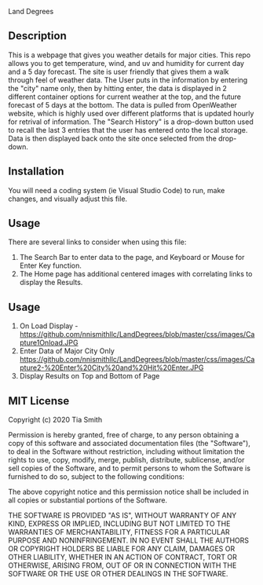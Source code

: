 Land Degrees

## Description 

This is a webpage that gives you weather details for major cities. This repo allows you to get temperature, wind, and uv and humidity for current day and a 5 day forecast. 
The site is user friendly that gives them a walk through feel of weather data. The User puts in the information by entering the "city" name only, then by hitting enter, the data is displayed in 2 different container options for current weather at the top, and the future forecast of 5 days at the bottom. The data is pulled from OpenWeather website, which is highly used over different platforms that is updated hourly for retrival of information. The "Search History" is a drop-down button used to recall the last 3 entries that the user has entered onto the local storage. Data is then displayed back onto the site once selected from the drop-down.


## Installation

You will need a coding system (ie Visual Studio Code) to run, make changes, and visually adjust this file.

## Usage 
There are several links to consider when using this file:
1. The Search Bar to enter data to the page, and Keyboard or Mouse for Enter Key function.
2. The Home page has additional centered images with correlating links to display the Results.

## Usage 


1. On Load Display - https://github.com/nnismithllc/LandDegrees/blob/master/css/images/Capture1Onload.JPG
2. Enter Data of Major City Only https://github.com/nnismithllc/LandDegrees/blob/master/css/images/Capture2-%20Enter%20City%20and%20Hit%20Enter.JPG
3. Display Results on Top and Bottom of Page 




##  MIT License

Copyright (c) 2020 Tia Smith

Permission is hereby granted, free of charge, to any person obtaining a copy
of this software and associated documentation files (the "Software"), to deal
in the Software without restriction, including without limitation the rights
to use, copy, modify, merge, publish, distribute, sublicense, and/or sell
copies of the Software, and to permit persons to whom the Software is
furnished to do so, subject to the following conditions:

The above copyright notice and this permission notice shall be included in all
copies or substantial portions of the Software.

THE SOFTWARE IS PROVIDED "AS IS", WITHOUT WARRANTY OF ANY KIND, EXPRESS OR
IMPLIED, INCLUDING BUT NOT LIMITED TO THE WARRANTIES OF MERCHANTABILITY,
FITNESS FOR A PARTICULAR PURPOSE AND NONINFRINGEMENT. IN NO EVENT SHALL THE
AUTHORS OR COPYRIGHT HOLDERS BE LIABLE FOR ANY CLAIM, DAMAGES OR OTHER
LIABILITY, WHETHER IN AN ACTION OF CONTRACT, TORT OR OTHERWISE, ARISING FROM,
OUT OF OR IN CONNECTION WITH THE SOFTWARE OR THE USE OR OTHER DEALINGS IN THE
SOFTWARE.




